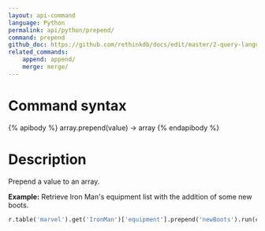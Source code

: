 ```yaml
---
layout: api-command 
language: Python
permalink: api/python/prepend/
command: prepend 
github_doc: https://github.com/rethinkdb/docs/edit/master/2-query-language/api/python/document-manipulation/prepend.md
related_commands:
    append: append/
    merge: merge/
---
```


# Command syntax #

{% apibody %}
array.prepend(value) &rarr; array
{% endapibody %}

# Description #

Prepend a value to an array.

__Example:__ Retrieve Iron Man's equipment list with the addition of some new boots.

```py
r.table('marvel').get('IronMan')['equipment'].prepend('newBoots').run(conn)
```
